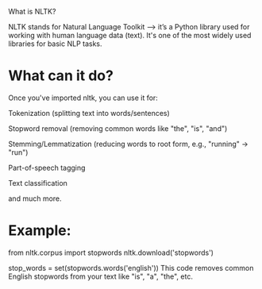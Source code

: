  What is NLTK?
 
NLTK stands for Natural Language Toolkit --> it’s a Python library used for working with human language data (text). It's one of the most widely used libraries for basic NLP tasks.

 # What can it do?
Once you've imported nltk, you can use it for:

Tokenization (splitting text into words/sentences)

Stopword removal (removing common words like "the", "is", "and")

Stemming/Lemmatization (reducing words to root form, e.g., "running" → "run")

Part-of-speech tagging

Text classification

and much more.

# Example:
from nltk.corpus import stopwords
nltk.download('stopwords')

stop_words = set(stopwords.words('english'))
This code removes common English stopwords from your text like "is", "a", "the", etc.



